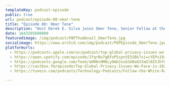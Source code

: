 ```yaml
---
templateKey: podcast-episode
public: true
url: podcast/episode-80-omar-tene
title: "Episode 80: Omar Tene"
description: "Host Derek E. Silva joins Omer Tene, Senior Fellow at the Future of Privacy Forum, a privacy think tank advancing principled data practices in support of emerging technologies. They take a deep dive into protecting privacy in an AI-driven world,  GDPR enforcement, and the top global privacy issues we face in 2022."
date: 1643205600000
featuredimage: /img/podcast/P8PThumbnail_OmerTene.jpg
socialimage: https://www.orchid.com/img/podcast/P8PEpisode_OmerTene.jpg
platformurls:
  - https://podcasts.apple.com/us/podcast/top-global-privacy-issues-we-face-in-2022-with-omer-tene/id1516705670?i=1000549078579
  - https://open.spotify.com/episode/2fqrNu7gBfoP5cpntE5SBk?si=cYEPs19zSAuEieugrmMqcg
  - https://podcasts.google.com/feed/aHR0cHM6Ly9mb2xsb3d0aGV3aGl0ZXJhYmJpdC5saWJzeW4uY29tL3Jzcw/episode/Y2NkNTYyMGQtNGIyNy00NDk4LWI4N2EtMTUyNDk3MDA0MDBl
  - https://castbox.fm/episode/Top-Global-Privacy-Issues-We-Face-in-2022-with-Omer-Tene-id2954358-id462513650
  - https://tunein.com/podcasts/Technology-Podcasts/Follow-the-White-Rabbit-p1330281/?topicId=169336802

---
```

